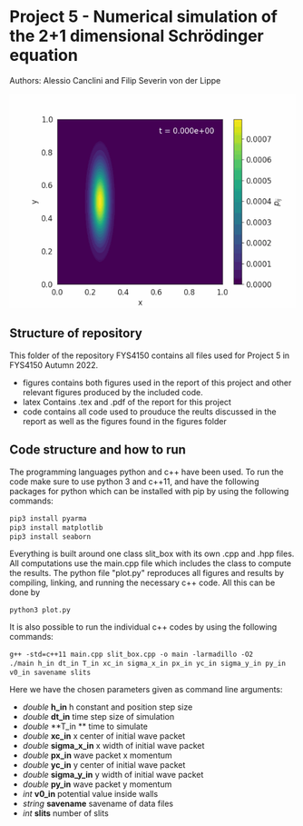 # Project 5 - Numerical simulation of the 2+1 dimensional Schrödinger equation 
Authors:
Alessio Canclini and Filip Severin von der Lippe

![](https://github.com/Fslippe/FYS4150/blob/main/project5/figures/animation.gif)
## Structure of repository
This folder of the repository FYS4150 contains all files used for Project 5 in FYS4150 Autumn 2022.
- figures contains both figures used in the report of this project and other relevant figures produced by the included code.
- latex Contains .tex and .pdf of the report for this project
- code contains all code used to prouduce the reults discussed in the report as well as the figures found in the figures folder

## Code structure and how to run
The programming languages python and c++ have been used. To run the code make sure to use python 3 and c++11, and have the following packages for python which can be installed with pip by using the following commands:

```
pip3 install pyarma
pip3 install matplotlib
pip3 install seaborn
```

Everything is built around one class slit_box with its own .cpp and .hpp files. 
All computations use the main.cpp file which includes the class to compute the results. 
The python file "plot.py" reproduces all figures and results by compiling, linking, and running the necessary c++ code. All this can be done by
```
python3 plot.py
```
It is also possible to run the individual c++ codes by using the following commands:
```
g++ -std=c++11 main.cpp slit_box.cpp -o main -larmadillo -O2
./main h_in dt_in T_in xc_in sigma_x_in px_in yc_in sigma_y_in py_in v0_in savename slits
```
Here we have the chosen parameters given as command line arguments:
- *double* **h_in**                  h constant and position step size      
- *double* **dt_in**                 time step size of simulation
- *double* **T_in **                 time to simulate
- *double* **xc_in**                 x center of initial wave packet
- *double* **sigma_x_in**            x width of initial wave packet
- *double* **px_in**                 wave packet x momentum
- *double* **yc_in**                 y center of initial wave packet
- *double* **sigma_y_in**            y width of initial wave packet
- *double* **py_in**                 wave packet y momentum
- *int* **v0_in**                 potential value inside walls
- *string* **savename**              savename of data files
- *int* **slits**                 number of slits 
